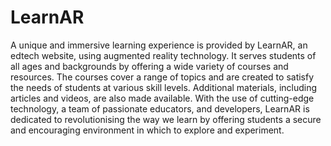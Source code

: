 # LearnAR
A unique and immersive learning experience is provided by LearnAR, an edtech website, using augmented reality technology. It serves students of all ages and backgrounds by offering a wide variety of courses and resources. The courses cover a range of topics and are created to satisfy the needs of students at various skill levels. Additional materials, including articles and videos, are also made available. With the use of cutting-edge technology, a team of passionate educators, and developers, LearnAR is dedicated to revolutionising the way we learn by offering students a secure and encouraging environment in which to explore and experiment.
